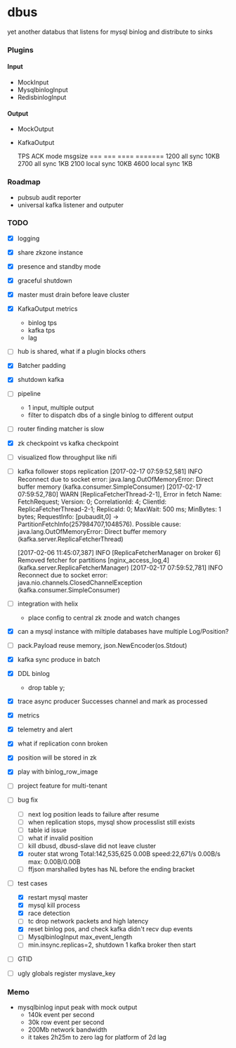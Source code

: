 # dbus
yet another databus that listens for mysql binlog and distribute to sinks

### Plugins

#### Input

- MockInput
- MysqlbinlogInput
- RedisbinlogInput

#### Output

- MockOutput
- KafkaOutput

    TPS         ACK     mode    msgsize
    ===         ===     ====    =======
    1200        all     sync    10KB
    2700        all     sync     1KB
    2100        local   sync    10KB
    4600        local   sync     1KB

### Roadmap

- pubsub audit reporter
- universal kafka listener and outputer

### TODO

- [X] logging
- [X] share zkzone instance
- [X] presence and standby mode
- [X] graceful shutdown
- [X] master must drain before leave cluster
- [X] KafkaOutput metrics
  -  binlog tps
  -  kafka tps
  -  lag
- [ ] hub is shared, what if a plugin blocks others
- [X] Batcher padding
- [X] shutdown kafka
- [ ] pipeline
  - 1 input, multiple output
  - filter to dispatch dbs of a single binlog to different output
- [ ] router finding matcher is slow
- [X] zk checkpoint vs kafka checkpoint
- [ ] visualized flow throughput like nifi
- [ ] kafka follower stops replication
    [2017-02-17 07:59:52,581] INFO Reconnect due to socket error: java.lang.OutOfMemoryError: Direct buffer memory (kafka.consumer.SimpleConsumer)
    [2017-02-17 07:59:52,780] WARN [ReplicaFetcherThread-2-1], Error in fetch Name: FetchRequest; Version: 0; CorrelationId: 4; ClientId: ReplicaFetcherThread-2-1; ReplicaId: 0; MaxWait: 500 ms; MinBytes: 1 bytes; RequestInfo: [pubaudit,0] -> PartitionFetchInfo(257984707,1048576). Possible cause: java.lang.OutOfMemoryError: Direct buffer memory (kafka.server.ReplicaFetcherThread)

    [2017-02-06 11:45:07,387] INFO [ReplicaFetcherManager on broker 6] Removed fetcher for partitions [nginx_access_log,4] (kafka.server.ReplicaFetcherManager)
    [2017-02-17 07:59:52,781] INFO Reconnect due to socket error: java.nio.channels.ClosedChannelException (kafka.consumer.SimpleConsumer)
- [ ] integration with helix
  - place config to central zk znode and watch changes
- [X] can a mysql instance with miltiple databases have multiple Log/Position?
- [ ] pack.Payload reuse memory, json.NewEncoder(os.Stdout)
- [X] kafka sync produce in batch
- [X] DDL binlog
  - drop table y;
- [X] trace async producer Successes channel and mark as processed
- [X] metrics
- [X] telemetry and alert
- [X] what if replication conn broken
- [X] position will be stored in zk
- [X] play with binlog_row_image
- [ ] project feature for multi-tenant
- [ ] bug fix
  - [ ] next log position leads to failure after resume
  - [ ] when replication stops, mysql show processlist still exists
  - [ ] table id issue
  - [ ] what if invalid position
  - [ ] kill dbusd, dbusd-slave did not leave cluster
  - [X] router stat wrong
    Total:142,535,625      0.00B speed:22,671/s      0.00B/s max: 0.00B/0.00B
  - [ ] ffjson marshalled bytes has NL before the ending bracket
- [ ] test cases
  - [X] restart mysql master
  - [X] mysql kill process
  - [X] race detection
  - [ ] tc drop network packets and high latency
  - [X] reset binlog pos, and check kafka didn't recv dup events
  - [ ] MysqlbinlogInput max_event_length
  - [ ] min.insync.replicas=2, shutdown 1 kafka broker then start
- [ ] GTID
- [ ] ugly globals register myslave_key

### Memo

- mysqlbinlog input peak with mock output
  - 140k event per second
  - 30k row event per second
  - 200Mb network bandwidth
  - it takes 2h25m to zero lag for platform of 2d lag


